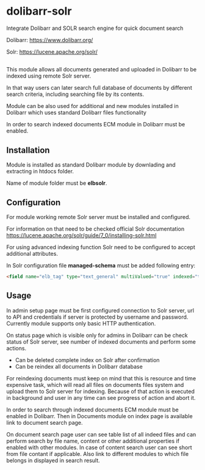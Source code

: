 # dolibarr-solr
Integrate Dolibarr and SOLR search engine for quick document search

Dolibarr: https://www.dolibarr.org/

Solr: https://lucene.apache.org/solr/

##

This module allows all documents generated and uploaded in Dolibarr to be indexed using remote Solr server.

In that way users can later search full database of documents by different search criteria, including searching file by its contents.

Module can be also used for additional and new modules installed in Dolibarr which uses standard Dolibarr files functionality

In order to search indexed documents ECM module in Dolibarr must be enabled.

## Installation

Module is installed as standard Dolibarr module by downlading and extracting in htdocs folder. 

Name of module folder must be **elbsolr**.

## Configuration

For module working remote Solr server must be installed and configured. 

For information on that need to be checked official Solr documentation 
https://lucene.apache.org/solr/guide/7_0/installing-solr.html

For using advanced indexing function Solr need to be configured to accept additional attributes.

In Solr configuration file **managed-schema** must be added following entry:

```html
<field name="elb_tag" type="text_general" multiValued="true" indexed="true" stored="true"/>
```

## Usage

In admin setup page must be first configured connection to Solr server, url to API and credentials 
if server is protected by username and password.
Currently module supports only basic HTTP authentication.

On status page which is visible only for admins in Dolibarr can be check status of Solr server, 
see number of indexed documents and perform some actions.

- Can be deleted complete index on Solr after confirmation
- Can be reindex all documents in Dolibarr database

For reindexing documents must keep on mind that this is resource and time expensive task, 
which will read all files on documents files system and upload them to Solr server for indexing. 
Because of that action is executed in background and user in any time can see progress of action and abort it.

In order to search through indexed documents ECM module must be enabled in Dolibarr.
Then in Documents module on index page is available link to document search page.

On document search page user can see table list of all indeed files and can perform search by file name, 
content or other additional properties if enabled with other modules.
In case of content search user can see short from file contant if applicable. 
Also link to different modules to which file belongs in displayed in search result.






